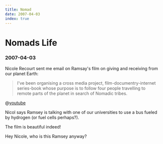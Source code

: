 ```yaml
---
title: Nomad
date: 2007-04-03
index: true
---
```


# Nomads Life
### 2007-04-03

Nicole Recourt sent me email on Ramsay's film on giving and receiving from our planet Earth:

> I've been organising a cross media project, film-documentry-internet series-book whose purpose is to follow four people travelling to remote parts of the planet in search of Nomadic tribes.

@[youtube](lpIK6TIMz7k)

Nicol says Ramsey is talking with one of our universities to use a bus fueled by hydrogen (or fuel cells perhaps?).

The film is beautiful indeed!

Hey Nicole, who is this Ramsey anyway?
